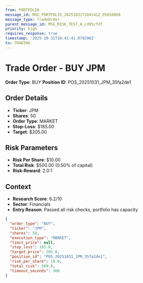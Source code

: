 ```yaml
---
from: PORTFOLIO
message_id: MSG_PORTFOLIO_20251031T104141Z_05650866
message_type: TradeOrder
parent_message_id: MSG_RISK_TEST_A_cd95cfdf
priority: high
requires_response: true
timestamp: '2025-10-31T10:41:41.079296Z'
to: TRADING
---
```


# Trade Order - BUY JPM

**Order Type**: BUY
**Position ID**: POS_20251031_JPM_35fa2de1

## Order Details
- **Ticker**: JPM
- **Shares**: 50
- **Order Type**: MARKET
- **Stop-Loss**: $185.00
- **Target**: $205.00

## Risk Parameters
- **Risk Per Share**: $10.00
- **Total Risk**: $500.00 (0.50% of capital)
- **Risk-Reward**: 2.0:1

## Context
- **Research Score**: 6.2/10
- **Sector**: Financials
- **Entry Reason**: Passed all risk checks, portfolio has capacity

```json
{
  "order_type": "BUY",
  "ticker": "JPM",
  "shares": 50,
  "execution_type": "MARKET",
  "limit_price": null,
  "stop_loss": 185.0,
  "target_price": 205.0,
  "position_id": "POS_20251031_JPM_35fa2de1",
  "risk_per_share": 10.0,
  "total_risk": 500.0,
  "timeout_seconds": 300
}
```
